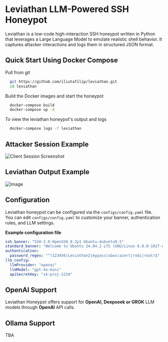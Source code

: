 # Leviathan LLM-Powered SSH Honeypot                                              

Leviathan is a low-code high-interaction SSH honeypot written in Python that leverages a Large Language Model to emulate realistic shell behavior. It captures attacker interactions and logs them in structured JSON format.

## Quick Start Using Docker Compose

Pull from git

```bash
  git https://github.com/iliutafilip/leviathan.git
  cd leviathan
```

Build the Docker images and start the honeypot

```bash
  docker-compose build
  docker-compose up -d
```
To view the leviathan honeypot's output and logs
```bash
  docker-compose logs -f leviathan
```

## Attacker Session Example

![Client Session Screenshot](https://github.com/user-attachments/assets/6ac4b158-b6d7-4e23-8dc9-fa3e66277ae2)

## Leviathan Output Example

![Image](https://github.com/user-attachments/assets/f1ee77fb-b40a-40be-accc-ecbe0f6344c1)

## Configuration

Leviathan honeypot can be configured via the `configs/config.yaml` file.  
You can edit `configs/config.yaml` to customize your banner, authentication rules, and LLM settings.

**Example configuration file**

```yaml
ssh_banner: "SSH-2.0-OpenSSH_8.2p1 Ubuntu-4ubuntu0.5"
standard_banner: "Welcome to Ubuntu 24.04.2 LTS (GNU/Linux 6.8.0-1027-generic x86_64)\r\n* Documentation:  https://help.ubuntu.com\r\n* Management:     https://landscape.canonical.com\r\n* Support:        https://ubuntu.com/pro\r\n"
authentication:
  password_regex: "^(123456|Leviathan2|mypass|xbox|azert|robi|root)$"
llm_config:
  llmProvider: "openai"
  llmModel: "gpt-4o-mini"
  apiSecretKey: "sk-proj-1234"
```

## OpenAI Support

Leviathan Honeypot offers support for **OpenAI, Deepseek or GROK** LLM models through **OpenAI** API calls.

## Ollama Support

TBA
